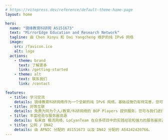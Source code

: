 ```yaml
---
# https://vitepress.dev/reference/default-theme-home-page
layout: home

hero:
  name: "镜缘教育科研网 AS151673"
  text: "MirrorEdge Education and Research Network"
  tagline: 由 Chen Xinyu 和 Dai Yangcheng 维护的纯 IPv6 网络
  image: 
    src: /favicon.ico
    alt: logo
  actions:
    - theme: brand
      text: 了解更多
      link: /getting-started
    - theme: alt
      text: 联系我们
      link: /contact

features:
  - title: 学习交流
    details: 镜缘教育科研网络作为一个全新的纯 IPv6 网络，基础设施仍有待完善，您可与我们一同在学习中进步！
  - title: 对等互联
    details: 免费为同为个人/教育/科研网络的 BGP Players 提供服务，您可与我们进行对等互联抑或是成为我们的下游，详细信息请联系我们（邮箱）。
  - title: 丰富经验与服务器资源
    details: 有来自 极流网络、LoCyanTeam 在众多项目中的实践经验和强力的服务器资源支持，提供众多 PoP。
  - title: 公网 / DN42
    details: 由 APNIC 分配的 AS151673 以及 DN42 分配的 AS4242420766。
---
```


<style>
:root {
  --vp-home-hero-name-color: transparent;
  --vp-home-hero-name-background: -webkit-linear-gradient(120deg, rgb(0,82,217) 30%, #41d1ff);

  --vp-home-hero-image-background-image: linear-gradient(-45deg, rgb(0,82,217) 50%, #47caff 50%);
  --vp-home-hero-image-filter: blur(44px);
}

@media (min-width: 640px) {
  :root {
    --vp-home-hero-image-filter: blur(56px);
  }
}

@media (min-width: 960px) {
  :root {
    --vp-home-hero-image-filter: blur(68px);
  }
}
</style>

